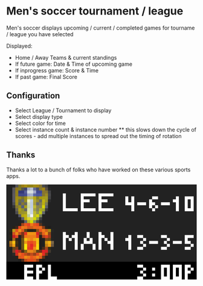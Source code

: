 # Men's soccer tournament / league

Men's soccer displays upcoming / current / completed games for tourname / league you have selected

Displayed:

- Home / Away Teams & current standings
- If future game: Date & Time of upcoming game
- If inprogress game:  Score & Time
- If past game:  Final Score

## Configuration
- Select League / Tournament to display
- Select display type
- Select color for time
- Select instance count & instance number **  this slows down the cycle of scores - add multiple instances to spread out the timing of rotation

## Thanks

Thanks a lot to a bunch of folks who have worked on these various sports apps.  

![screenshot](soccermens.gif)
